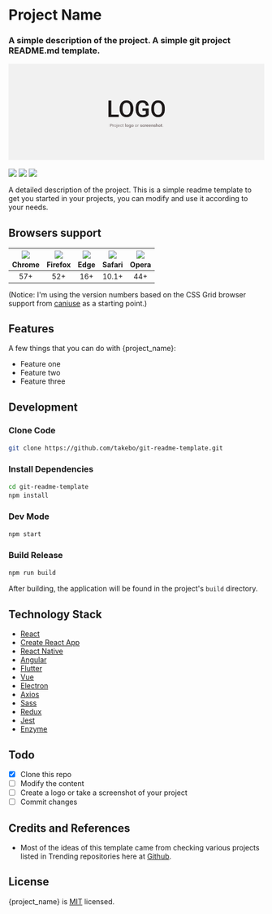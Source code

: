 # Project Name

### A simple description of the project. A simple git project README.md template.

<img src="screenshot.png">

![](https://flat.badgen.net/github/status/takebo/carborit)
![](https://flat.badgen.net/github/last-commit/takebo/carborit)
![](https://flat.badgen.net/github/license/takebo/carborit)

A detailed description of the project. This is a simple readme template to get you started in your projects, you can modify and use it according to your needs.

## Browsers support

| ![](https://www.w3schools.com/images/compatible_chrome.gif)<br>Chrome | ![](https://www.w3schools.com/images/compatible_firefox.gif)<br>Firefox | ![](https://www.w3schools.com/images/compatible_edge.gif)<br>Edge | ![](https://www.w3schools.com/images/compatible_safari.gif)<br>Safari | ![](https://www.w3schools.com/images/compatible_opera.gif)<br>Opera |
| :-------------------------------------------------------------------: | :---------------------------------------------------------------------: | :---------------------------------------------------------------: | :-------------------------------------------------------------------: | :-----------------------------------------------------------------: |
|                                  57+                                  |                                   52+                                   |                                16+                                |                                 10.1+                                 |                                 44+                                 |

(Notice: I'm using the version numbers based on the CSS Grid browser support from [caniuse](http://www.caniuse.com) as a starting point.)

## Features

A few things that you can do with {project_name}:

- Feature one
- Feature two
- Feature three

## Development

### Clone Code

```bash
git clone https://github.com/takebo/git-readme-template.git
```

### Install Dependencies

```bash
cd git-readme-template
npm install
```

### Dev Mode

```bash
npm start
```

### Build Release

```bash
npm run build
```

After building, the application will be found in the project's `build` directory.

## Technology Stack

- [React](https://reactjs.org/)
- [Create React App](https://github.com/facebook/create-react-app)
- [React Native](https://facebook.github.io/react-native/)
- [Angular](https://angular.io/)
- [Flutter](https://flutter.dev/)
- [Vue](https://vuejs.org/)
- [Electron](https://electronjs.org/)
- [Axios](https://github.com/axios/axios)
- [Sass](https://github.com/sass/node-sass)
- [Redux](https://redux.js.org/)
- [Jest](https://jestjs.io/)
- [Enzyme](https://airbnb.io/enzyme/)

## Todo

- [x] Clone this repo
- [ ] Modify the content
- [ ] Create a logo or take a screenshot of your project
- [ ] Commit changes

## Credits and References

- Most of the ideas of this template came from checking various projects listed in Trending repositories here at [Github](https://github.com/trending).

## License

{project_name} is [MIT](LICENSE) licensed.

